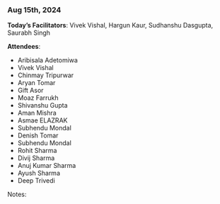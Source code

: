 ### Aug 15th, 2024

**Today’s Facilitators**: Vivek Vishal, Hargun Kaur, Sudhanshu Dasgupta, Saurabh Singh


**Attendees**: 
- Aribisala Adetomiwa
- Vivek Vishal
- Chinmay Tripurwar
- Aryan Tomar
- Gift Asor
- Moaz Farrukh
- Shivanshu Gupta
- Aman Mishra 
- Asmae ELAZRAK
- Subhendu Mondal
- Denish Tomar
- Subhendu Mondal
- Rohit Sharma
- Divij Sharma
- Anuj Kumar Sharma
- Ayush Sharma
- Deep Trivedi

Notes:
